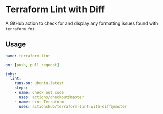 # Terraform Lint with Diff

A GitHub action to check for and display any formatting issues found with `terraform fmt`.

## Usage

```yaml
name: terraform-lint

on: [push, pull_request]

jobs:
  lint:
    runs-on: ubuntu-latest
    steps:
    - name: Check out code
      uses: actions/checkout@master
    - name: Lint Terraform
      uses: actionshub/terraform-lint-with-diff@master
```
